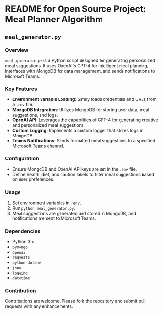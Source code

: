 # README for Open Source Project: Meal Planner Algorithm

## `meal_generator.py`

### Overview
`meal_generator.py` is a Python script designed for generating personalized meal suggestions. It uses OpenAI's GPT-4 for intelligent meal planning, interfaces with MongoDB for data management, and sends notifications to Microsoft Teams.

### Key Features
- **Environment Variable Loading**: Safely loads credentials and URLs from a `.env` file.
- **MongoDB Integration**: Utilizes MongoDB for storing user data, meal suggestions, and logs.
- **OpenAI API**: Leverages the capabilities of GPT-4 for generating creative and personalized meal suggestions.
- **Custom Logging**: Implements a custom logger that stores logs in MongoDB.
- **Teams Notifications**: Sends formatted meal suggestions to a specified Microsoft Teams channel.

### Configuration
- Ensure MongoDB and OpenAI API keys are set in the `.env` file.
- Define health, diet, and caution labels to filter meal suggestions based on user preferences.

### Usage
1. Set environment variables in `.env`.
2. Run `python meal_generator.py`.
3. Meal suggestions are generated and stored in MongoDB, and notifications are sent to Microsoft Teams.

### Dependencies
- Python 3.x
- `pymongo`
- `openai`
- `requests`
- `python-dotenv`
- `json`
- `logging`
- `datetime`

### Contribution
Contributions are welcome. Please fork the repository and submit pull requests with any enhancements.
